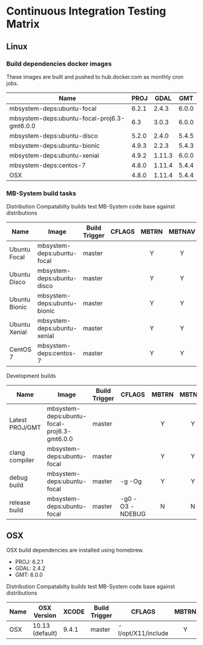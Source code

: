 # Continuous Integration Testing Matrix

## Linux

### Build dependencies docker images

These images are built and pushed to hub.docker.com as monthly cron jobs.

| Name                                       | PROJ | GDAL  | GMT  |
|--------------------------------------------|------|-------|------|
| mbsystem-deps:ubuntu-focal                 | 6.2.1| 2.4.3 | 6.0.0|
| mbsystem-deps:ubuntu-focal-proj6.3-gmt6.0.0| 6.3  | 3.0.3 | 6.0.0|
| mbsystem-deps:ubuntu-disco                 | 5.2.0| 2.4.0 | 5.4.5|
| mbsystem-deps:ubuntu-bionic                | 4.9.3| 2.2.3 | 5.4.3|
| mbsystem-deps:ubuntu-xenial                | 4.9.2| 1.11.3| 6.0.0|
| mbsystem-deps:centos-7                     | 4.8.0| 1.11.4| 5.4.4|
| OSX                                        | 4.8.0| 1.11.4| 5.4.4|


### MB-System build tasks

Distribution Compatabilty builds test MB-System code base against distributions

| Name              | Image                      | Build Trigger | CFLAGS | MBTRN | MBTNAV | GSF |
|-------------------|----------------------------|---------------|--------|:-----:|:------:|:---:|
| Ubuntu Focal      | mbsystem-deps:ubuntu-focal |  master       |        |   Y   |   Y    |  Y  |
| Ubuntu Disco      | mbsystem-deps:ubuntu-disco |  master       |        |   Y   |   Y    |  Y  |
| Ubuntu Bionic     | mbsystem-deps:ubuntu-bionic|  master       |        |   Y   |   Y    |  Y  |
| Ubuntu Xenial     | mbsystem-deps:ubuntu-xenial|  master       |        |   Y   |   Y    |  Y  |
| CentOS 7          | mbsystem-deps:centos-7     |  master       |        |   Y   |   Y    |  Y  |


Development builds

| Name              | Image                                       | Build Trigger | CFLAGS         | MBTRN | MBTNAV | GSF |
|-------------------|---------------------------------------------|---------------|----------------|:-----:|:------:|:---:|
| Latest PROJ/GMT   | mbsystem-deps:ubuntu-focal-proj6.3-gmt6.0.0 |  master       |                |   Y   |   Y    |  Y  |
| clang compiler    | mbsystem-deps:ubuntu-focal                  |  master       |                |   Y   |   Y    |  Y  |
| debug build       | mbsystem-deps:ubuntu-focal                  |  master       | -g -Og         |   Y   |   Y    |  Y  |
| release build     | mbsystem-deps:ubuntu-focal                  |  master       | -g0 -O3 -NDEBUG|   N   |   N    |  N  |

## OSX

OSX build dependencies are installed using homebrew.

- PROJ: 6.2.1
- GDAL: 2.4.2
- GMT: 6.0.0

Distribution Compatabilty builds test MB-System code base against distributions

| Name              | OSX Version     | XCODE    | Build Trigger | CFLAGS             | MBTRN | MBTNAV | GSF |
|-------------------|-----------------|----------|---------------|--------------------|:-----:|:------:|:---:|
| OSX               | 10.13 (default) | 9.4.1    |  master       | -I/opt/X11/include |   Y   |   Y    |  Y  |